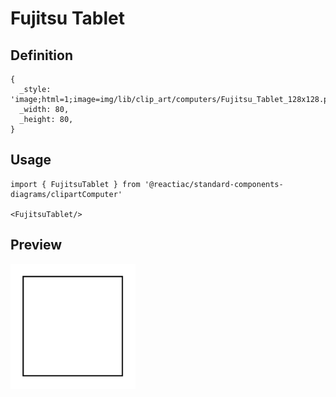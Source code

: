 # Fujitsu Tablet

## Definition

```
{
  _style: 'image;html=1;image=img/lib/clip_art/computers/Fujitsu_Tablet_128x128.pngstrokeColor=none;',
  _width: 80,
  _height: 80,
}
```

## Usage

```
import { FujitsuTablet } from '@reactiac/standard-components-diagrams/clipartComputer'

<FujitsuTablet/>
```

## Preview

<img src="./fujitsu-tablet.png" width="200"/>
